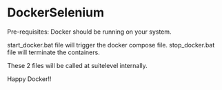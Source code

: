 # DockerSelenium
Pre-requisites: Docker should be running on your system.

start_docker.bat file will trigger the docker compose file.
stop_docker.bat file will terminate the containers.

These 2 files will be called at suitelevel internally.

Happy Docker!!

